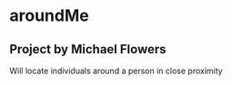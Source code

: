 # aroundMe

## Project by Michael Flowers

Will locate individuals around a person in close proximity
